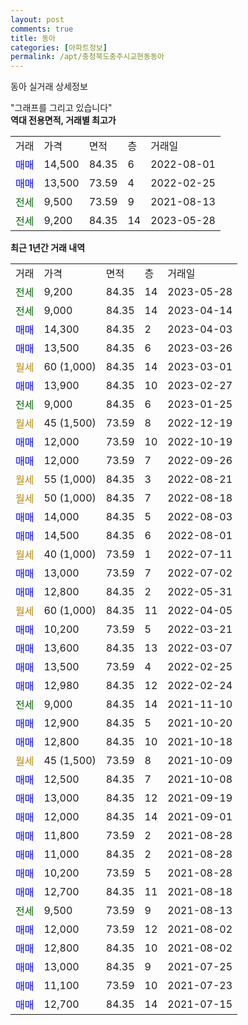 ```yaml
---
layout: post
comments: true
title: 동아
categories: [아파트정보]
permalink: /apt/충청북도충주시교현동동아
---
```


동아 실거래 상세정보

<script type="text/javascript">
  google.charts.load('current', {'packages':['line', 'corechart']});
  google.charts.setOnLoadCallback(drawChart);

  function drawChart() {
    var data = new google.visualization.DataTable();
    data.addColumn('date', '거래일');
    data.addColumn('number', "매매");
    data.addColumn('number', "전세");
    data.addColumn('number', "전매");

    data.addRows([[new Date(Date.parse("2023-05-28")), null, 9200, null], [new Date(Date.parse("2023-04-14")), null, 9000, null], [new Date(Date.parse("2023-04-03")), 14300, null, null], [new Date(Date.parse("2023-03-26")), 13500, null, null], [new Date(Date.parse("2023-03-01")), null, null, null], [new Date(Date.parse("2023-02-27")), 13900, null, null], [new Date(Date.parse("2023-01-25")), null, 9000, null], [new Date(Date.parse("2022-12-19")), null, null, null], [new Date(Date.parse("2022-10-19")), 12000, null, null], [new Date(Date.parse("2022-09-26")), 12000, null, null], [new Date(Date.parse("2022-08-21")), null, null, null], [new Date(Date.parse("2022-08-18")), null, null, null], [new Date(Date.parse("2022-08-03")), 14000, null, null], [new Date(Date.parse("2022-08-01")), 14500, null, null], [new Date(Date.parse("2022-07-11")), null, null, null], [new Date(Date.parse("2022-07-02")), 13000, null, null], [new Date(Date.parse("2022-05-31")), 12800, null, null], [new Date(Date.parse("2022-04-05")), null, null, null], [new Date(Date.parse("2022-03-21")), 10200, null, null], [new Date(Date.parse("2022-03-07")), 13600, null, null], [new Date(Date.parse("2022-02-25")), 13500, null, null], [new Date(Date.parse("2022-02-24")), 12980, null, null], [new Date(Date.parse("2021-11-10")), null, 9000, null], [new Date(Date.parse("2021-10-20")), 12900, null, null], [new Date(Date.parse("2021-10-18")), 12800, null, null], [new Date(Date.parse("2021-10-09")), null, null, null], [new Date(Date.parse("2021-10-08")), 12500, null, null], [new Date(Date.parse("2021-09-19")), 13000, null, null], [new Date(Date.parse("2021-09-01")), 12000, null, null], [new Date(Date.parse("2021-08-28")), 11800, null, null], [new Date(Date.parse("2021-08-28")), 11000, null, null], [new Date(Date.parse("2021-08-28")), 10200, null, null], [new Date(Date.parse("2021-08-18")), 12700, null, null], [new Date(Date.parse("2021-08-13")), null, 9500, null], [new Date(Date.parse("2021-08-02")), 12000, null, null], [new Date(Date.parse("2021-08-02")), 12800, null, null], [new Date(Date.parse("2021-07-25")), 13000, null, null], [new Date(Date.parse("2021-07-23")), 11100, null, null], [new Date(Date.parse("2021-07-15")), 12700, null, null]]);

    var options = {
      hAxis: {
        format: 'yyyy/MM/dd'
      },    
      lineWidth: 0,
      pointsVisible: true,    
      title: '최근 1년간 유형별 실거래가 분포',
      legend: { position: 'bottom' }
    };

    var formatter = new google.visualization.NumberFormat({pattern:'###,###'} );
    formatter.format(data, 1);
    formatter.format(data, 2);
    
    setTimeout(function() {
        var chart = new google.visualization.LineChart(document.getElementById('columnchart_material'));
        chart.draw(data, (options));
        document.getElementById('loading').style.display = 'none';
    }, 200);
  }
</script>


<div id="loading" style="z-index:20; display: block; margin-left: 0px">"그래프를 그리고 있습니다"</div>
<div id="columnchart_material" style="width: 95%; margin-left: 0px; display: block"></div>
<!-- contents start -->
<b>역대 전용면적, 거래별 최고가</b>
<table class="sortable">
    <tr>
      <td>거래</td>
      <td>가격</td>
      <td>면적</td>
      <td>층</td>
      <td>거래일</td>
    </tr>
        <tr>
          <td><a style="color: blue">매매</a></td>
          <td>14,500</td>
          <td>84.35</td>
          <td>6</td>
          <td>2022-08-01</td>
        </tr>            <tr>
          <td><a style="color: blue">매매</a></td>
          <td>13,500</td>
          <td>73.59</td>
          <td>4</td>
          <td>2022-02-25</td>
        </tr>        
        <tr>
              <td><a style="color: darkgreen">전세</a></td>
              <td>9,500</td>
              <td>73.59</td>
              <td>9</td>
              <td>2021-08-13</td>
            </tr>            <tr>
              <td><a style="color: darkgreen">전세</a></td>
              <td>9,200</td>
              <td>84.35</td>
              <td>14</td>
              <td>2023-05-28</td>
            </tr>        
    
</table>

<b>최근 1년간 거래 내역</b>

<table class="sortable">
    <tr>
      <td>거래</td>
      <td>가격</td>
      <td>면적</td>
      <td>층</td>
      <td>거래일</td>
    </tr>
    <tr>
      <td><a style="color: darkgreen">전세</a></td>
      <td>9,200</td>
      <td>84.35</td>
      <td>14</td>
      <td>2023-05-28</td>
    </tr>          <tr>
      <td><a style="color: darkgreen">전세</a></td>
      <td>9,000</td>
      <td>84.35</td>
      <td>14</td>
      <td>2023-04-14</td>
    </tr>          <tr>
      <td><a style="color: blue">매매</a></td>
      <td>14,300</td>
      <td>84.35</td>
      <td>2</td>
      <td>2023-04-03</td>
    </tr>          <tr>
      <td><a style="color: blue">매매</a></td>
      <td>13,500</td>
      <td>84.35</td>
      <td>6</td>
      <td>2023-03-26</td>
    </tr>          <tr>
      <td><a style="color: darkgoldenrod">월세</a></td>
      <td>60 (1,000)</td>
      <td>84.35</td>
      <td>14</td>
      <td>2023-03-01</td>
    </tr>          <tr>
      <td><a style="color: blue">매매</a></td>
      <td>13,900</td>
      <td>84.35</td>
      <td>10</td>
      <td>2023-02-27</td>
    </tr>          <tr>
      <td><a style="color: darkgreen">전세</a></td>
      <td>9,000</td>
      <td>84.35</td>
      <td>6</td>
      <td>2023-01-25</td>
    </tr>          <tr>
      <td><a style="color: darkgoldenrod">월세</a></td>
      <td>45 (1,500)</td>
      <td>73.59</td>
      <td>8</td>
      <td>2022-12-19</td>
    </tr>          <tr>
      <td><a style="color: blue">매매</a></td>
      <td>12,000</td>
      <td>73.59</td>
      <td>10</td>
      <td>2022-10-19</td>
    </tr>          <tr>
      <td><a style="color: blue">매매</a></td>
      <td>12,000</td>
      <td>73.59</td>
      <td>7</td>
      <td>2022-09-26</td>
    </tr>          <tr>
      <td><a style="color: darkgoldenrod">월세</a></td>
      <td>55 (1,000)</td>
      <td>84.35</td>
      <td>3</td>
      <td>2022-08-21</td>
    </tr>          <tr>
      <td><a style="color: darkgoldenrod">월세</a></td>
      <td>50 (1,000)</td>
      <td>84.35</td>
      <td>7</td>
      <td>2022-08-18</td>
    </tr>          <tr>
      <td><a style="color: blue">매매</a></td>
      <td>14,000</td>
      <td>84.35</td>
      <td>5</td>
      <td>2022-08-03</td>
    </tr>          <tr>
      <td><a style="color: blue">매매</a></td>
      <td>14,500</td>
      <td>84.35</td>
      <td>6</td>
      <td>2022-08-01</td>
    </tr>          <tr>
      <td><a style="color: darkgoldenrod">월세</a></td>
      <td>40 (1,000)</td>
      <td>73.59</td>
      <td>1</td>
      <td>2022-07-11</td>
    </tr>          <tr>
      <td><a style="color: blue">매매</a></td>
      <td>13,000</td>
      <td>73.59</td>
      <td>7</td>
      <td>2022-07-02</td>
    </tr>          <tr>
      <td><a style="color: blue">매매</a></td>
      <td>12,800</td>
      <td>84.35</td>
      <td>2</td>
      <td>2022-05-31</td>
    </tr>          <tr>
      <td><a style="color: darkgoldenrod">월세</a></td>
      <td>60 (1,000)</td>
      <td>84.35</td>
      <td>11</td>
      <td>2022-04-05</td>
    </tr>          <tr>
      <td><a style="color: blue">매매</a></td>
      <td>10,200</td>
      <td>73.59</td>
      <td>5</td>
      <td>2022-03-21</td>
    </tr>          <tr>
      <td><a style="color: blue">매매</a></td>
      <td>13,600</td>
      <td>84.35</td>
      <td>13</td>
      <td>2022-03-07</td>
    </tr>          <tr>
      <td><a style="color: blue">매매</a></td>
      <td>13,500</td>
      <td>73.59</td>
      <td>4</td>
      <td>2022-02-25</td>
    </tr>          <tr>
      <td><a style="color: blue">매매</a></td>
      <td>12,980</td>
      <td>84.35</td>
      <td>12</td>
      <td>2022-02-24</td>
    </tr>          <tr>
      <td><a style="color: darkgreen">전세</a></td>
      <td>9,000</td>
      <td>84.35</td>
      <td>14</td>
      <td>2021-11-10</td>
    </tr>          <tr>
      <td><a style="color: blue">매매</a></td>
      <td>12,900</td>
      <td>84.35</td>
      <td>5</td>
      <td>2021-10-20</td>
    </tr>          <tr>
      <td><a style="color: blue">매매</a></td>
      <td>12,800</td>
      <td>84.35</td>
      <td>10</td>
      <td>2021-10-18</td>
    </tr>          <tr>
      <td><a style="color: darkgoldenrod">월세</a></td>
      <td>45 (1,500)</td>
      <td>73.59</td>
      <td>8</td>
      <td>2021-10-09</td>
    </tr>          <tr>
      <td><a style="color: blue">매매</a></td>
      <td>12,500</td>
      <td>84.35</td>
      <td>7</td>
      <td>2021-10-08</td>
    </tr>          <tr>
      <td><a style="color: blue">매매</a></td>
      <td>13,000</td>
      <td>84.35</td>
      <td>12</td>
      <td>2021-09-19</td>
    </tr>          <tr>
      <td><a style="color: blue">매매</a></td>
      <td>12,000</td>
      <td>84.35</td>
      <td>14</td>
      <td>2021-09-01</td>
    </tr>          <tr>
      <td><a style="color: blue">매매</a></td>
      <td>11,800</td>
      <td>73.59</td>
      <td>2</td>
      <td>2021-08-28</td>
    </tr>          <tr>
      <td><a style="color: blue">매매</a></td>
      <td>11,000</td>
      <td>84.35</td>
      <td>2</td>
      <td>2021-08-28</td>
    </tr>          <tr>
      <td><a style="color: blue">매매</a></td>
      <td>10,200</td>
      <td>73.59</td>
      <td>5</td>
      <td>2021-08-28</td>
    </tr>          <tr>
      <td><a style="color: blue">매매</a></td>
      <td>12,700</td>
      <td>84.35</td>
      <td>11</td>
      <td>2021-08-18</td>
    </tr>          <tr>
      <td><a style="color: darkgreen">전세</a></td>
      <td>9,500</td>
      <td>73.59</td>
      <td>9</td>
      <td>2021-08-13</td>
    </tr>          <tr>
      <td><a style="color: blue">매매</a></td>
      <td>12,000</td>
      <td>73.59</td>
      <td>12</td>
      <td>2021-08-02</td>
    </tr>          <tr>
      <td><a style="color: blue">매매</a></td>
      <td>12,800</td>
      <td>84.35</td>
      <td>10</td>
      <td>2021-08-02</td>
    </tr>          <tr>
      <td><a style="color: blue">매매</a></td>
      <td>13,000</td>
      <td>84.35</td>
      <td>9</td>
      <td>2021-07-25</td>
    </tr>          <tr>
      <td><a style="color: blue">매매</a></td>
      <td>11,100</td>
      <td>73.59</td>
      <td>10</td>
      <td>2021-07-23</td>
    </tr>          <tr>
      <td><a style="color: blue">매매</a></td>
      <td>12,700</td>
      <td>84.35</td>
      <td>14</td>
      <td>2021-07-15</td>
    </tr>      </table>
<!-- contents end -->    

